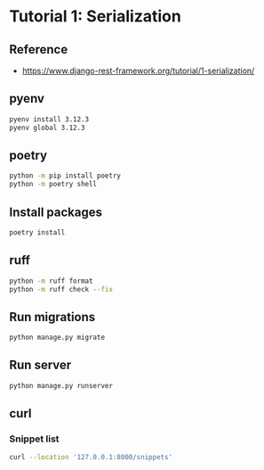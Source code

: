 # Tutorial 1: Serialization

## Reference

- https://www.django-rest-framework.org/tutorial/1-serialization/

## pyenv

```sh
pyenv install 3.12.3
pyenv global 3.12.3
```

## poetry

```sh
python -m pip install poetry
python -m poetry shell
```

## Install packages

```sh
poetry install
```

## ruff

```sh
python -m ruff format
python -m ruff check --fix
```

## Run migrations

```sh
python manage.py migrate
```

## Run server

```sh
python manage.py runserver
```

## curl

### Snippet list

```sh
curl --location '127.0.0.1:8000/snippets'
```
